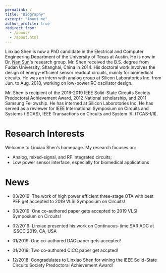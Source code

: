 ```yaml
---
permalink: /
title: "Biography"
excerpt: "About me"
author_profile: true
redirect_from: 
  - /about/
  - /about.html
---
```


Linxiao Shen is now a PhD candidate in the Electrical and Computer Engineering Department of the University of Texas at Austin. He is now in Dr. [Nan Sun](https://www.cerc.utexas.edu/~nansun/)'s research group. Mr. Shen received the B.S. degree from Fudan University, Shanghai, China in 2014. His doctoral work involves the design of energy-efficient sensor readout circuits, mainly for biomedical circuits. He was an intern with analog group at Silicon Laboratories Inc. from Jun. to Aug. 2018, working on low-power RC oscillator design. 

Mr. Shen is recipient of the 2018-2019 IEEE Solid-State Circuits Society Predoctoral Achievement Award, 2012 National scholarship, and 2011 Samsung Fellowship. He has interned at Silicon Laborotories Inc. He has served as a reviewer for IEEE International Symposium on Circuits and Systems (ISCAS), IEEE Transactions on Circuits and System I/II (TCAS-I/II). 


Research Interests
======

Welcome to Linxiao Shen’s homepage. My research focuses on:
* Analog, mixed-signal, and RF integrated circuits;
* Low power sensor interface, especially for biomedical applications

News
======

* 03/2019: The work of high power efficient three-stage OTA with best PEF get accepted to 2019 VLSI Symposium on Circuits! 

* 03/2019: One co-authored paper gets accepted to 2019 VLSI Symposium on Circuits! 

* 02/2019: Linxiao presented his work on Continuous-time SAR ADC at ISSCC 2019, CA, USA

* 01/2019: One co-authored DAC paper gets accepted! 

* 01/2019: Two co-authored CICC paper get accpted!

* 12/2018: Congradulates to Linxiao Shen for wining the IEEE Solid-State Circuits Society Predoctoral Achievement Award!
